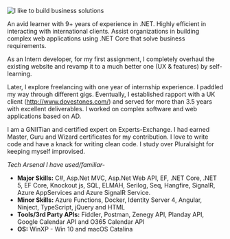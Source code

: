 ![I like to build business solutions](https://res.cloudinary.com/vssaini/image/upload/v1597162039/I_like_to_build_business_solutions_bgcxui.jpg)

An avid learner with 9+ years of experience in .NET.  Highly efficient in interacting with international clients. Assist organizations in building complex web applications using .NET Core that solve business requirements.

As an Intern developer, for my first assignment, I completely overhaul the existing website and revamp it to a much better one (UX & features) by self-learning.

Later, I explore freelancing with one year of internship experience. I paddled my way through different gigs. Eventually, I established rapport with a UK client (http://www.dovestones.com/) and served for more than 3.5 years with excellent deliverables. I worked on complex software and web applications based on AD.

I am a GNIITian and certified expert on Experts-Exchange. I had earned Master, Guru and Wizard certificates for my contribution. I love to write code and have a knack for writing clean code. I study over Pluralsight for keeping myself improvised. 

*Tech Arsenal I have used/familiar-*
<ul>
  <li><strong>Major Skills:</strong> C#, Asp.Net MVC, Asp.Net Web API, EF, .NET Core, .NET 5, EF Core, Knockout js, SQL, ELMAH, Serilog, Seq, Hangfire, SignalR, Azure AppServices and Azure SignalR Service.</li>
  <li><strong>Minor Skills:</strong> Azure Functions, Docker, Identity Server 4, Angular, Ninject, TypeScript, jQuery and HTML</li>
  <li><strong>Tools/3rd Party APIs:</strong> Fiddler, Postman, Zenegy API, Planday API, Google Calendar API and O365 Calendar API</li>
  <li><strong>OS:</strong> WinXP - Win 10 and macOS Catalina</li>
</ul>
